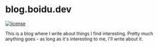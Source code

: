 # blog.boidu.dev

[![license](https://flat.badgen.net/github/license/boidushya/blog.boidu.dev?color=blue)](https://github.com/boidushya/blog.boidu.dev/blob/main/LICENSE)

This is a blog where I write about things I find interesting. Pretty much anything goes - as long as it's interesting to me, I'll write about it.

